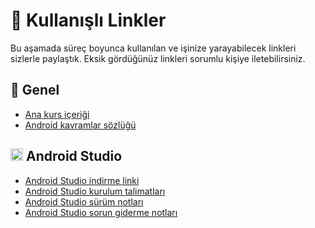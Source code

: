 # 📌 Kullanışlı Linkler

Bu aşamada süreç boyunca kullanılan ve işinize yarayabilecek linkleri sizlerle paylaştık. Eksik gördüğünüz linkleri sorumlu kişiye iletebilirsiniz.

## 💚 Genel

- [Ana kurs içeriği](https://developer.android.com/courses/kotlin-fundamentals/course?authuser=6)
- [Android kavramlar sözlüğü](https://developer.android.com/reference)

<h2><img src="https://user-images.githubusercontent.com/70329389/165116263-6cdd1df9-94f7-48e2-85f9-de62e36bb48c.png" width="20px"> Android Studio </h2>

- [Android Studio indirme linki](https://developer.android.com/studio/)
- [Android Studio kurulum talimatları](https://developer.android.com/studio/install.html)
- [Android Studio sürüm notları](https://developer.android.com/studio/releases/index.html)
- [Android Studio sorun giderme notları](https://developer.android.com/studio/troubleshoot)




